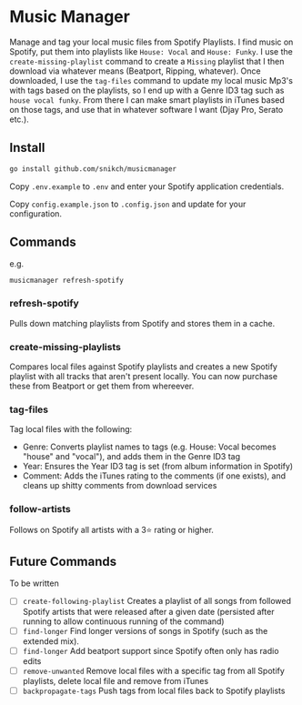# Music Manager

Manage and tag your local music files from Spotify Playlists. I find music on Spotify, put them into playlists like
`House: Vocal` and `House: Funky`. I use the `create-missing-playlist` command to create a `Missing` playlist that I
then download via whatever means (Beatport, Ripping, whatever). Once downloaded, I use the `tag-files` command to update
my local music Mp3's with tags based on the playlists, so I end up with a Genre ID3 tag such as `house vocal funky`.
From there I can make smart playlists in iTunes based on those tags, and use that in whatever software I want (Djay Pro,
Serato etc.).

## Install

```sh
go install github.com/snikch/musicmanager
```

Copy `.env.example` to `.env` and enter your Spotify application credentials.

Copy `config.example.json` to `.config.json` and update for your configuration.

## Commands

e.g.

```
musicmanager refresh-spotify
```

### refresh-spotify

Pulls down matching playlists from Spotify and stores them in a cache.

### create-missing-playlists

Compares local files against Spotify playlists and creates a new Spotify playlist with all tracks that aren't present
locally. You can now purchase these from Beatport or get them from whereever.

### tag-files

Tag local files with the following:

* Genre: Converts playlist names to tags (e.g. House: Vocal becomes "house" and "vocal"), and adds them in the Genre ID3
  tag
* Year: Ensures the Year ID3 tag is set (from album information in Spotify)
* Comment: Adds the iTunes rating to the comments (if one exists), and cleans up shitty comments from download services

### follow-artists

Follows on Spotify all artists with a 3⭐ rating or higher.

## Future Commands

To be written

* [ ] `create-following-playlist` Creates a playlist of all songs from followed Spotify artists that were released after
      a given date (persisted after running to allow continuous running of the command)
* [ ] `find-longer` Find longer versions of songs in Spotify (such as the extended mix).
* [ ] `find-longer` Add beatport support since Spotify often only has radio edits
* [ ] `remove-unwanted` Remove local files with a specific tag from all Spotify playlists, delete local file and remove
      from iTunes
* [ ] `backpropagate-tags` Push tags from local files back to Spotify playlists
